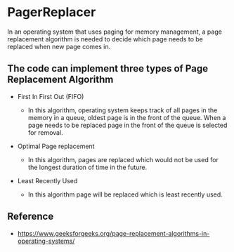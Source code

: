 # PagerReplacer

In an operating system that uses paging for memory management, 
a page replacement algorithm is needed to decide which page needs to be replaced when new page comes in.

## The code can implement three types of Page Replacement Algorithm

* First In First Out (FIFO)
  - In this algorithm, operating system keeps track of all pages in the memory in a queue, 
  oldest page is in the front of the queue. 
  When a page needs to be replaced page in the front of the queue is selected for removal.
  
* Optimal Page replacement
  - In this algorithm, pages are replaced which would not be used for the longest duration of time in the future.
  
* Least Recently Used
  - In this algorithm page will be replaced which is least recently used.
  
## Reference

* https://www.geeksforgeeks.org/page-replacement-algorithms-in-operating-systems/
